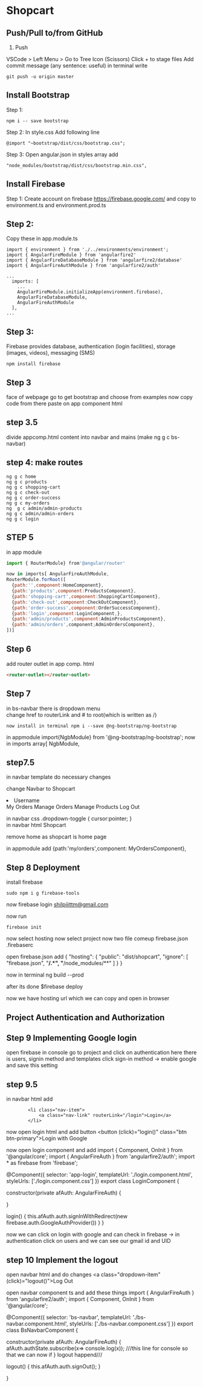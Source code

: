 # Shopcart

## Push/Pull to/from GitHub
1. Push

VSCode > Left Menu > Go to Tree Icon (Scissors)
Click + to stage files
Add commit message (any sentence: useful)
in terminal write
```
git push -u origin master
```


## Install Bootstrap
Step 1:
```
npm i -- save bootstrap
```
Step 2:
In style.css Add following line
```
@import "~bootstrap/dist/css/bootstrap.css";
```
Step 3:
Open angular.json
in styles array add
```
"node_modules/bootstrap/dist/css/bootstrap.min.css",
```

## Install Firebase
Step 1:
Create account on firebase https://firebase.google.com/
and copy to environment.ts and environment.prod.ts

## Step 2:
Copy these in app.module.ts
```
import { environment } from './../environments/environment';
import { AngularFireModule } from 'angularfire2'
import { AngularFireDatabaseModule } from 'angularfire2/database'
import { AngularFireAuthModule } from 'angularfire2/auth'

...
  imports: [
    ...
    AngularFireModule.initializeApp(environment.firebase),
    AngularFireDatabaseModule,
    AngularFireAuthModule
  ],
...  
```

## Step 3:
Firebase provides database, authentication (login facilities), storage (images, videos), messaging (SMS)

```
npm install firebase
```

## Step 3

face of webpage
go to get bootstrap and choose from examples 
now copy code from there 
paste on app component html

## step 3.5
divide appcomp.html content into navbar and mains (make ng g c bs-navbar)


## step 4: make routes

```
ng g c home
ng g c products
ng g c shopping-cart
ng g c check-out
ng g c order-success
ng g c my-orders
ng  g c admin/admin-products
ng g c admin/admin-orders
ng g c login
````

## STEP 5
in app module

```js 
import { RouterModule} from'@angular/router'

now in imports[ AngularFireAuthModule,
RouterModule.forRoot([
  {path:'',component:HomeComponent},
  {path:'products',component:ProductsComponent},
  {path:'shopping-cart',component:ShoppingCartComponent},
  {path:'check-out',component:CheckOutComponent},
  {path:'order-success',component:OrderSuccessComponent},
  {path:'login',component:LoginComponent,},
  {path:'admin/products',component:AdminProductsComponent},
  {path:'admin/orders',component;AdminOrdersComponent},
])]
```

## Step 6
add router outlet in app comp. html
```html
<router-outlet></router-outlet>
```
## Step 7
in bs-navbar there is dropdown menu  
change href to routerLink and # to root(which is written as /)
```
now install in terminal npm i --save @ng-bootstrap/ng-bootstrap
```
in appmodule import{NgbModule} from '@ng-bootstrap/ng-bootstrap';
now in imports array[ NgbModule,

## step7.5
in navbar template
do necessary changes

change Navbar to Shopcart
<li ngbDropdown class="nav-item dropdown">
                <a ngbDropdownToggle class="nav-link dropdown-toggle" id="dropdown01" data-toggle="dropdown" aria-haspopup="true"
                    aria-expanded="false">Username</a>
                <div ngbDropdownMenu class="dropdown-menu" aria-labelledby="dropdown01">
                    <a class="dropdown-item" routerLink="/my/orders">My Orders</a>
                    <a class="dropdown-item" routerLink="/admin/orders">Manage Orders</a>
                    <a class="dropdown-item" routerLink="/admin/products">Manage Products</a>
                    <a class="dropdown-item" >Log Out</a>


 in navbar css
 .dropdown-toggle {
   cursor:pointer;
 }   
 in navbar html
   <a class="navbar-brand" routerLink="/">Shopcart</a>

   remove home as shopcart is home page 

   in appmodule add {path:'my/orders',component: MyOrdersComponent},

## Step 8 Deployment
install firebase
```
sudo npm i g firebase-tools 
```
now firebase login shilpiiittm@gmail.com

now run
```
firebase init
```
now select hosting
 now select project
  now two file comeup
  firebase.json
  .firebaserc

  open firebase.json
  add
  {
  "hosting": {
    "public": "dist/shopcart",
    "ignore": [
      "firebase.json",
      "**/.*",
      "**/node_modules/**"
    ]
  }
}


now in terminal
ng build --prod

after its done
$firebase deploy

now we have hosting url which we can copy and open in browser


## Project Authentication and Authorization 

## Step 9 Implementing Google login

open firebase in console go to project and click on authentication 
here there is users, signin method and templates 
click sign-in method -> enable google and save this setting

## step 9.5
in navbar html add

            <li class="nav-item">
                <a class="nav-link" routerLink="/login">Login</a>
            </li>

now open login html and add button
<button
(click)="login()"
class="btn btn-primary">Login with Google</button>

now open login component and add
import { Component, OnInit } from '@angular/core';
import { AngularFireAuth } from 'angularfire2/auth';
import * as firebase from 'firebase';

@Component({
  selector: 'app-login',
  templateUrl: './login.component.html',
  styleUrls: ['./login.component.css']
})
export class LoginComponent {

  constructor(private afAuth: AngularFireAuth) {

   }

  login() {
     this.afAuth.auth.signInWithRedirect(new firebase.auth.GoogleAuthProvider())
  }
}


now we can click on login with google 
and can check in firebase -> in authentication click on users and we can see our gmail id  and UID


## step 10 Implement the logout
open navbar html and do changes
 <a class="dropdown-item" (click)="logout()">Log Out</a>

 open navbar component ts and add these things
 import { AngularFireAuth } from 'angularfire2/auth';
import { Component, OnInit } from '@angular/core';

@Component({
  selector: 'bs-navbar',
  templateUrl: './bs-navbar.component.html',
  styleUrls: ['./bs-navbar.component.css']
})
export class BsNavbarComponent {

  constructor(private afAuth: AngularFireAuth) {
    afAuth.authState.subscribe(x=> console.log(x));   ///this line for console so that we can now if 
   }                                                     logout happend///

  logout() {
    this.afAuth.auth.signOut();
  }

}

